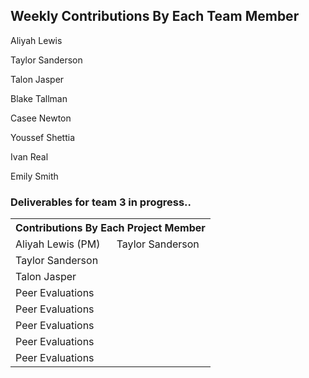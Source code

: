 ## Weekly Contributions By Each Team Member

Aliyah Lewis

Taylor Sanderson

Talon Jasper

Blake Tallman

Casee Newton

Youssef Shettia

Ivan Real

Emily Smith

### Deliverables for team 3 in progress..
<table>
    <tr>
        <th colspan="8">Contributions By Each Project Member</th>
    </tr>
    <tr>
        <td text-align: center>Aliyah Lewis (PM)</td>
        <td text-align: center>Taylor Sanderson</td>
    </tr>
    <tr>
        <td text-align: center>Taylor Sanderson</td>
    </tr>
    <tr>
        <td text-align: center>Talon Jasper</td>
    </tr>
    <tr>
        <td>Peer Evaluations</td>
    </tr>
    <tr>
        <td>Peer Evaluations</td>
    </tr>
    <tr>
        <td>Peer Evaluations</td>
    </tr>
    <tr>
        <td>Peer Evaluations</td>
    </tr>
    <tr>
        <td>Peer Evaluations</td>
    </tr>

</table>
